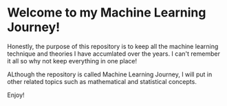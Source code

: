 # Welcome to my Machine Learning Journey!

Honestly, the purpose of this repository is to keep all the machine learning technique and theories I have accumlated over the years. I can't remember it all so why not keep everything in one place!

ALthough the repository is called Machine Learning Journey, I will put in other related topics such as mathematical and statistical concepts.

Enjoy!
